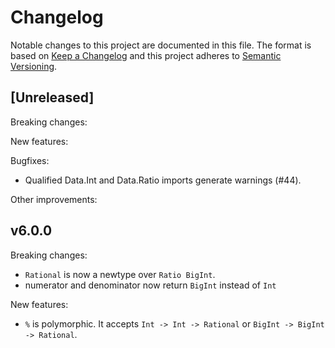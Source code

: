 # Changelog

Notable changes to this project are documented in this file. The format is based on [Keep a Changelog](https://keepachangelog.com/en/1.0.0/) and this project adheres to [Semantic Versioning](https://semver.org/spec/v2.0.0.html).

## [Unreleased]

Breaking changes:

New features:

Bugfixes:

- Qualified Data.Int and Data.Ratio imports generate warnings (#44).

Other improvements:

## v6.0.0

Breaking changes:

- `Rational` is now a newtype over `Ratio BigInt`.
- numerator and denominator now return `BigInt` instead of `Int`

New features:
- `%` is polymorphic. It accepts `Int -> Int -> Rational` or `BigInt -> BigInt -> Rational`.
